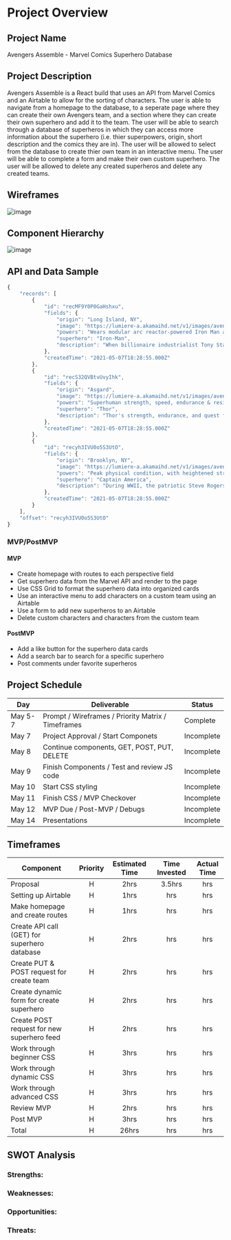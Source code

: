 # Project Overview


## Project Name

Avengers Assemble - Marvel Comics Superhero Database


## Project Description

Avengers Assemble is a React build that uses an API from Marvel Comics and an Airtable to allow for the sorting of characters. The user is able to navigate from a homepage to the database, to a seperate page where they can create their own Avengers team, and a section where they can create their own superhero and add it to the team. The user will be able to search through a database of superheros in which they can access more information about the superhero (i.e. thier superpowers, origin, short description and the comics they are in). The user will be allowed to select from the database to create thier own team in an interactive menu. The user will be able to complete a form and make their own custom superhero. The user will be allowed to delete any created superheros and delete any created teams.


## Wireframes
![image](https://user-images.githubusercontent.com/82814499/117490980-94d84780-af3d-11eb-9ab4-4e8971bd6dd8.png)


## Component Hierarchy
![image](https://user-images.githubusercontent.com/82814499/117472065-80d51b80-af26-11eb-87ff-4b137ccdc191.png)

## API and Data Sample

``` javascript
{
    "records": [
        {
            "id": "recMF9Y0P0GaHshxu",
            "fields": {
                "origin": "Long Island, NY",
                "image": "https://lumiere-a.akamaihd.net/v1/images/avengers-characterpose-ironman_30193360.png?region=0%2C0%2C138%2C280",
                "powers": "Wears modular arc reactor-powered Iron Man armor, granting superhuman strength & durability, the ability to fly & project Repulsor blasts",
                "superhero": "Iron-Man",
                "description": "When billionaire industrialist Tony Stark dons his sophisticated steel-mesh armor, he becomes a living high-tech weapon - the world's greatest fightin..."
            },
            "createdTime": "2021-05-07T18:28:55.000Z"
        },
        {
            "id": "recS32QVBtvUvyIhk",
            "fields": {
                "origin": "Asgard",
                "image": "https://lumiere-a.akamaihd.net/v1/images/avengers-characterpose-thor_6f50eecc.png?region=0%2C0%2C164%2C280",
                "powers": "Superhuman strength, speed, endurance & resistance to injury.",
                "superhero": "Thor",
                "description": "Thor's strength, endurance, and quest for battle are far greater than his Asgardian brethren. The mighty Thor wields an enchanted Uru hammer, Mjolnir,..."
            },
            "createdTime": "2021-05-07T18:28:55.000Z"
        },
        {
            "id": "recyh3IVU0o5S3UtO",
            "fields": {
                "origin": "Brooklyn, NY",
                "image": "https://lumiere-a.akamaihd.net/v1/images/avengers-characterpose-captainamerica_4f97efbc.png?region=0%2C0%2C132%2C280",
                "powers": "Peak physical condition, with heightened strength, endurance & agility",
                "superhero": "Captain America",
                "description": "During WWII, the patriotic Steve Rogers was offered a place in the military's top operation: Rebirth. Injected with an experimental super-serum, Roger..."
            },
            "createdTime": "2021-05-07T18:28:55.000Z"
        }
    ],
    "offset": "recyh3IVU0o5S3UtO"
}
```

### MVP/PostMVP


#### MVP 

- Create homepage with routes to each perspective field
- Get superhero data from the Marvel API and render to the page
- Use CSS Grid to format the superhero data into organized cards
- Use an interactive menu to add characters on a custom team using an Airtable
- Use a form to add new superheros to an Airtable
- Delete custom characters and characters from the custom team

#### PostMVP  

- Add a like button for the superhero data cards
- Add a search bar to search for a specific superhero
- Post comments under favorite superheros


## Project Schedule

|  Day | Deliverable | Status
|---|---| ---|
|May 5-7| Prompt / Wireframes / Priority Matrix / Timeframes | Complete
|May 7| Project Approval / Start Componets | Incomplete
|May 8| Continue components, GET, POST, PUT, DELETE | Incomplete
|May 9| Finish Components / Test and review JS code | Incomplete
|May 10| Start CSS styling | Incomplete
|May 11| Finish CSS / MVP Checkover | Incomplete
|May 12| MVP Due / Post-MVP / Debugs | Incomplete
|May 14| Presentations | Incomplete


## Timeframes

| Component | Priority | Estimated Time | Time Invested | Actual Time |
| --- | :---: |  :---: | :---: | :---: |
| Proposal | H | 2hrs| 3.5hrs | hrs |
| Setting up Airtable | H | 1hrs| hrs | hrs |
| Make homepage and create routes | H | 1hrs| hrs | hrs |
| Create API call (GET) for superhero database | H | 2hrs| hrs | hrs |
| Create PUT & POST request for create team | H | 2hrs | hrs | hrs |
| Create dynamic form for create superhero | H | 2hrs| hrs | hrs |
| Create POST request for new superhero feed | H | 2hrs| hrs | hrs |
| Work through beginner CSS | H | 3hrs| hrs | hrs |
| Work through dynamic CSS | H | 3hrs| hrs | hrs |
| Work through advanced CSS | H | 3hrs| hrs | hrs |
| Review MVP | H | 2hrs| hrs | hrs |
| Post MVP | H | 3hrs| hrs | hrs |
| Total | H | 26hrs| hrs | hrs |

## SWOT Analysis

### Strengths:

### Weaknesses:

### Opportunities:

### Threats:
